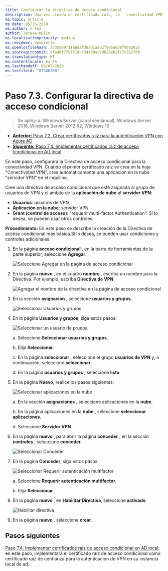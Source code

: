 ```yaml
---
title: Configurar la directiva de acceso condicional
description: Una vez creado un certificado raíz, la ' conectividad VPN ' desencadena la creación de la aplicación de nube ' servidor VPN ' en el inquilino del cliente.
ms.topic: article
ms.date: 05/25/2018
ms.author: v-tea
author: Teresa-MOTIV
ms.localizationpriority: medium
ms.reviewer: deverette
ms.openlocfilehash: 7535de9f11a8daf38ad1aab2fe95a620f9682025
ms.sourcegitcommit: dfa48f77b751dbc34409aced628eb2f17c912f08
ms.translationtype: MT
ms.contentlocale: es-ES
ms.lasthandoff: 08/07/2020
ms.locfileid: "87946708"
---
```

# <a name="step-73-configure-the-conditional-access-policy"></a>Paso 7.3. Configurar la directiva de acceso condicional

>Se aplica a: Windows Server (canal semianual), Windows Server 2016, Windows Server 2012 R2, Windows 10

- [**Anterior:** Paso 7,2. Crear certificados raíz para la autenticación VPN con Azure AD](vpn-create-root-cert-for-vpn-auth-azure-ad.md)
- [**Siguiente:** Paso 7,4. Implementar certificados raíz de acceso condicional en AD local](vpn-deploy-cond-access-root-cert-to-on-premise-ad.md)

En este paso, configurará la Directiva de acceso condicional para la conectividad VPN. Cuando el primer certificado raíz se crea en la hoja "Conectividad VPN", crea automáticamente una aplicación en la nube "servidor VPN" en el inquilino.

Cree una directiva de acceso condicional que esté asignada al grupo de usuarios de VPN y el ámbito de la **aplicación de nube** al **servidor VPN**:

- **Usuarios**: usuarios de VPN
- **Aplicación en la nube**: servidor VPN
- **Grant (control de acceso)**: "requerir multi-factor Authentication". Si lo desea, se pueden usar otros controles.

**Procedimiento:** En este paso se describe la creación de la Directiva de acceso condicional más básica.Si lo desea, se pueden usar condiciones y controles adicionales.


1. En la página **acceso condicional** , en la barra de herramientas de la parte superior, seleccione **Agregar**.

    ![Seleccione Agregar en la página de acceso condicional](../../media/Always-On-Vpn/07.png)

2. En la página **nuevo** , en el cuadro **nombre** , escriba un nombre para la Directiva. Por ejemplo, escriba **Directiva de VPN**.

    ![Agregar el nombre de la directiva en la página de acceso condicional](../../media/Always-On-Vpn/08.png)

3. En la sección **asignación** , seleccione **usuarios y grupos**.

    ![Seleccionar Usuarios y grupos](../../media/Always-On-Vpn/09.png)

4. En la página **Usuarios y grupos**, siga estos pasos:

    ![Seleccionar un usuario de prueba](../../media/Always-On-Vpn/10.png)

    a. Seleccione **Seleccionar usuarios y grupos**.

    b. Elija **Seleccionar**.

    c. En la página **seleccionar** , seleccione el grupo **usuarios de VPN** y, a continuación, seleccione **seleccionar**.

    d. En la página **usuarios y grupos** , seleccione **listo**.

5. En la página **Nuevo**, realice los pasos siguientes:

    ![Seleccionar aplicaciones en la nube](../../media/Always-On-Vpn/11.png)

    a. En la sección **asignaciones** , seleccione aplicaciones en la **nube**.

    b. En la página aplicaciones en la **nube** , seleccione **seleccionar aplicaciones**.

    d. Seleccione **Servidor VPN**.

6.  En la página **nuevo** , para abrir la página **conceder** , en la sección **controles** , seleccione **conceder**.

    ![Seleccionar Conceder](../../media/Always-On-Vpn/13.png)

7.  En la página **Conceder**, siga estos pasos:

    ![Seleccionar Requerir autenticación multifactor](../../media/Always-On-Vpn/14.png)

    a. Seleccione **Requerir autenticación multifactor**.

    b. Elija **Seleccionar**.

8.  En la página **nuevo** , en **Habilitar Directiva**, seleccione **activado**.

    ![Habilitar directiva](../../media/Always-On-Vpn/15.png)

9.  En la página **nuevo** , seleccione **crear**.


## <a name="next-steps"></a>Pasos siguientes
[Paso 7,4. Implementar certificados raíz de acceso condicional en AD local](vpn-deploy-cond-access-root-cert-to-on-premise-ad.md): en este paso, implementará el certificado raíz de acceso condicional como certificado raíz de confianza para la autenticación de VPN en su instancia local de ad.

